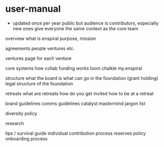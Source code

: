 # user-manual

- updated once per year
public but audience is contributors, especially new ones
give everyone the same context as the core team

overview
what is enspiral
purpose, mission

agreements
people
ventures etc.

ventures
page for each venture

core systems
how collab funding works
loom
chalkle
my.enspiral

structure
what the board is
what can go in the foundation (grant holding)
legal structure of the foundation

retreats
what are retreats
how do you get invited
how to be at a retreat

brand guidelines
comms guidelines
catalyst
mastermind
jargon list

diversity policy

research

tips / survival guide
individual contribution process
reserves policy
onboarding process

